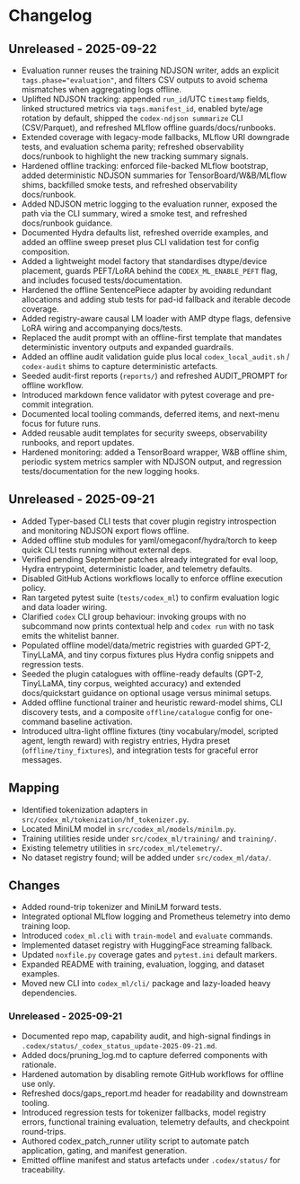 # Changelog

## Unreleased - 2025-09-22
- Evaluation runner reuses the training NDJSON writer, adds an explicit
  `tags.phase="evaluation"`, and filters CSV outputs to avoid schema mismatches
  when aggregating logs offline.
- Uplifted NDJSON tracking: appended `run_id`/UTC `timestamp` fields, linked structured metrics via `tags.manifest_id`, enabled byte/age rotation by default, shipped the `codex-ndjson summarize` CLI (CSV/Parquet), and refreshed MLflow offline guards/docs/runbooks.
- Extended coverage with legacy-mode fallbacks, MLflow URI downgrade tests, and evaluation schema parity; refreshed observability docs/runbook to highlight the new tracking summary signals.
- Hardened offline tracking: enforced file-backed MLflow bootstrap, added deterministic NDJSON summaries for TensorBoard/W&B/MLflow shims, backfilled smoke tests, and refreshed observability docs/runbook.
- Added NDJSON metric logging to the evaluation runner, exposed the path via the
  CLI summary, wired a smoke test, and refreshed docs/runbook guidance.
- Documented Hydra defaults list, refreshed override examples, and added an
  offline sweep preset plus CLI validation test for config composition.
- Added a lightweight model factory that standardises dtype/device placement,
  guards PEFT/LoRA behind the `CODEX_ML_ENABLE_PEFT` flag, and includes focused
  tests/documentation.
- Hardened the offline SentencePiece adapter by avoiding redundant allocations
  and adding stub tests for pad-id fallback and iterable decode coverage.
- Added registry-aware causal LM loader with AMP dtype flags, defensive LoRA
  wiring and accompanying docs/tests.
- Replaced the audit prompt with an offline-first template that mandates deterministic inventory outputs and expanded guardrails.
- Added an offline audit validation guide plus local `codex_local_audit.sh` / `codex-audit` shims to capture deterministic artefacts.
- Seeded audit-first reports (`reports/`) and refreshed AUDIT_PROMPT for offline workflow.
- Introduced markdown fence validator with pytest coverage and pre-commit integration.
- Documented local tooling commands, deferred items, and next-menu focus for future runs.
- Added reusable audit templates for security sweeps, observability runbooks, and report updates.
- Hardened monitoring: added a TensorBoard wrapper, W&B offline shim, periodic system
  metrics sampler with NDJSON output, and regression tests/documentation for the
  new logging hooks.

## Unreleased - 2025-09-21
- Added Typer-based CLI tests that cover plugin registry introspection and monitoring NDJSON export flows offline.
- Added offline stub modules for yaml/omegaconf/hydra/torch to keep quick CLI tests running without external deps.
- Verified pending September patches already integrated for eval loop, Hydra entrypoint, deterministic loader, and telemetry defaults.
- Disabled GitHub Actions workflows locally to enforce offline execution policy.
- Ran targeted pytest suite (`tests/codex_ml`) to confirm evaluation logic and data loader wiring.
- Clarified `codex` CLI group behaviour: invoking groups with no subcommand now prints contextual help and `codex run` with no task emits the whitelist banner.
- Populated offline model/data/metric registries with guarded GPT-2, TinyLLaMA, and tiny corpus fixtures plus Hydra config snippets and regression tests.
- Seeded the plugin catalogues with offline-ready defaults (GPT-2, TinyLLaMA, tiny corpus, weighted accuracy) and extended docs/quickstart guidance on optional usage versus minimal setups.
- Added offline functional trainer and heuristic reward-model shims, CLI discovery tests, and a composite `offline/catalogue` config for one-command baseline activation.
- Introduced ultra-light offline fixtures (tiny vocabulary/model, scripted agent, length reward) with registry entries, Hydra preset (`offline/tiny_fixtures`), and integration tests for graceful error messages.

## Mapping
- Identified tokenization adapters in `src/codex_ml/tokenization/hf_tokenizer.py`.
- Located MiniLM model in `src/codex_ml/models/minilm.py`.
- Training utilities reside under `src/codex_ml/training/` and `training/`.
- Existing telemetry utilities in `src/codex_ml/telemetry/`.
- No dataset registry found; will be added under `src/codex_ml/data/`.

## Changes
- Added round-trip tokenizer and MiniLM forward tests.
- Integrated optional MLflow logging and Prometheus telemetry into demo training loop.
- Introduced `codex_ml.cli` with `train-model` and `evaluate` commands.
- Implemented dataset registry with HuggingFace streaming fallback.
- Updated `noxfile.py` coverage gates and `pytest.ini` default markers.
- Expanded README with training, evaluation, logging, and dataset examples.
- Moved new CLI into `codex_ml/cli/` package and lazy-loaded heavy dependencies.

### Unreleased - 2025-09-21
- Documented repo map, capability audit, and high-signal findings in `.codex/status/_codex_status_update-2025-09-21.md`.
- Added docs/pruning_log.md to capture deferred components with rationale.
- Hardened automation by disabling remote GitHub workflows for offline use only.
- Refreshed docs/gaps_report.md header for readability and downstream tooling.
- Introduced regression tests for tokenizer fallbacks, model registry errors, functional training evaluation, telemetry defaults, and checkpoint round-trips.
- Authored codex_patch_runner utility script to automate patch application, gating, and manifest generation.
- Emitted offline manifest and status artefacts under `.codex/status/` for traceability.

